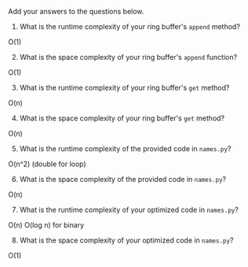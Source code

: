 Add your answers to the questions below.

1. What is the runtime complexity of your ring buffer's `append` method? 

O(1)

2. What is the space complexity of your ring buffer's `append` function?

O(1)

3. What is the runtime complexity of your ring buffer's `get` method?

O(n)

4. What is the space complexity of your ring buffer's `get` method?

O(n)

5. What is the runtime complexity of the provided code in `names.py`?

O(n^2) (double for loop)

6. What is the space complexity of the provided code in `names.py`?

O(n)

7. What is the runtime complexity of your optimized code in `names.py`?

O(n)
O(log n) for binary

8. What is the space complexity of your optimized code in `names.py`?

O(1)